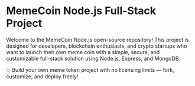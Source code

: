 # MemeCoin Node.js Full-Stack Project


Welcome to the MemeCoin Node.js open-source repository! This project is designed for developers, blockchain enthusiasts, and crypto startups who want to launch their own meme coin with a simple, secure, and customizable full-stack solution using Node.js, Express, and MongoDB.

💥 Build your own meme token project with no licensing limits — fork, customize, and deploy freely!
